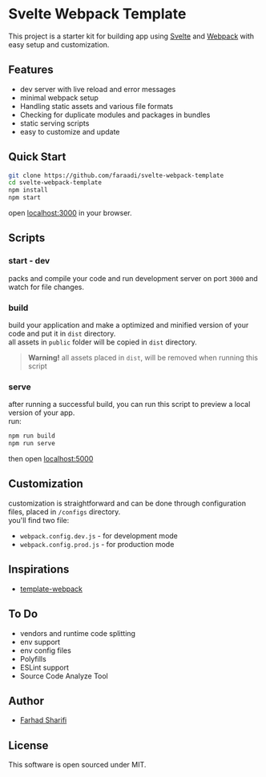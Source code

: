 # Svelte Webpack Template
This project is a starter kit for building app using [Svelte](https://svelte.dev/) and [Webpack](https://webpack.js.org/) with easy setup and customization.
<br>

## Features
- dev server with live reload and error messages
- minimal webpack setup
- Handling static assets and various file formats
- Checking for duplicate modules and packages in bundles
- static serving scripts
- easy to customize and update

## Quick Start
``` bash
git clone https://github.com/faraadi/svelte-webpack-template
cd svelte-webpack-template
npm install
npm start
```
open [localhost:3000](http://localhost:3000) in your browser.

## Scripts
### start - dev
packs and compile your code and run development server on port `3000` and watch for file changes.

### build
build your application and make a optimized and minified version of your code and put it in `dist` directory.
<br>
all assets in `public` folder will be copied in `dist` directory.

> <strong>Warning!</strong> all assets placed in `dist`, will be removed when running this script

### serve
after running a successful build, you can run this script to preview a local version of your app.
<br>
run:
```bash
npm run build
npm run serve
```
then open [localhost:5000](http://localhost:5000)

## Customization
customization is straightforward and can be done through configuration files, placed in `/configs` directory.
<br>
you'll find two file:
- `webpack.config.dev.js` - for development mode
- `webpack.config.prod.js` - for production mode

## Inspirations
- [template-webpack](https://github.com/sveltejs/template-webpack)
## To Do
- vendors and runtime code splitting
- env support
- env config files
- Polyfills
- ESLint support
- Source Code Analyze Tool
## Author
 - [Farhad Sharifi](https://twitter.com/faradivar)

## License
This software is open sourced under MIT.